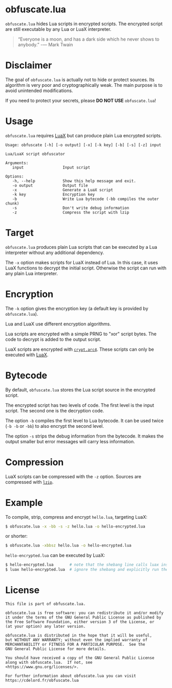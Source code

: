 obfuscate.lua
=============

`obfuscate.lua` hides Lua scripts in encrypted scripts.
The encrypted script are still executable by any Lua or LuaX interpreter.

> “Everyone is a moon, and has a dark side which he never shows to anybody.”
> -― Mark Twain

Disclaimer
==========

The goal of `obfuscate.lua` is actually not to hide or protect sources.
Its algorithm is very poor and cryptographically weak.
The main purpose is to avoid unintended modifications.

If you need to protect your secrets, please **DO NOT USE** `obfuscate.lua`!

Usage
=====

`obfuscate.lua` requires [LuaX](https://codeberg.org/cdsoft/luax)
but can produce plain Lua encrypted scripts.

```
Usage: obfuscate [-h] [-o output] [-x] [-k key] [-b] [-s] [-z] input

Lua/LuaX script obfuscator

Arguments:
   input                 Input script

Options:
   -h, --help            Show this help message and exit.
   -o output             Output file
   -x                    Generate a LuaX script
   -k key                Encryption key
   -b                    Write Lua bytecode (-bb compiles the outer chunk)
   -s                    Don't write debug information
   -z                    Compress the script with lzip
```

Target
======

`obfuscate.lua` produces plain Lua scripts that can be executed by a Lua interpreter without any additional dependency.

The `-x` option makes scripts for LuaX instead of Lua.
In this case, it uses LuaX functions to decrypt the initial script.
Otherwise the script can run with any plain Lua interpreter.

Encryption
==========

The `-k` option gives the encryption key (a default key is provided by `obfuscate.lua`).

Lua and LuaX use different encryption algorithms.

Lua scripts are encrypted with a simple PRNG to "xor" script bytes.
The code to decrypt is added to the output script.

LuaX scripts are encrypted with [`crypt.arc4`](https://codeberg.org/cdsoft/luax/blob/master/doc/crypt.md#arc4-encryption).
These scripts can only be executed with [LuaX](https://codeberg.org/cdsoft/luax).

Bytecode
========

By default, `obfuscate.lua` stores the Lua script source in the encrypted script.

The encrypted script has two levels of code.
The first level is the input script.
The second one is the decryption code.

The option `-b` compiles the first level to Lua bytecode.
It can be used twice (`-b -b` or `-bb`) to also encrypt the second level.

The option `-s` strips the debug information from the bytecode.
It makes the output smaller but error messages will carry less information.

Compression
===========

LuaX scripts can be compressed with the `-z` option.
Sources are compressed with [`lzip`](https://codeberg.org/cdsoft/luax/blob/master/doc/lzip.md).

Example
=======

To compile, strip, compress and encrypt `hello.lua`, targeting LuaX:

``` sh
$ obfuscate.lua -x -bb -s -z hello.lua -o hello-encrypted.lua
```

or shorter:

``` sh
$ obfuscate.lua -xbbsz hello.lua -o hello-encrypted.lua
```

`hello-encrypted.lua` can be executed by LuaX:

``` sh
$ hello-encrypted.lua       # note that the shebang line calls luax instead of lua
$ luax hello-encrypted.lua  # ignore the shebang and explicitly run the script with luax
```

License
=======

    This file is part of obfuscate.lua.

    obfuscate.lua is free software: you can redistribute it and/or modify
    it under the terms of the GNU General Public License as published by
    the Free Software Foundation, either version 3 of the License, or
    (at your option) any later version.

    obfuscate.lua is distributed in the hope that it will be useful,
    but WITHOUT ANY WARRANTY; without even the implied warranty of
    MERCHANTABILITY or FITNESS FOR A PARTICULAR PURPOSE.  See the
    GNU General Public License for more details.

    You should have received a copy of the GNU General Public License
    along with obfuscate.lua.  If not, see <https://www.gnu.org/licenses/>.

    For further information about obfuscate.lua you can visit
    https://cdelord.fr/obfuscate.lua
